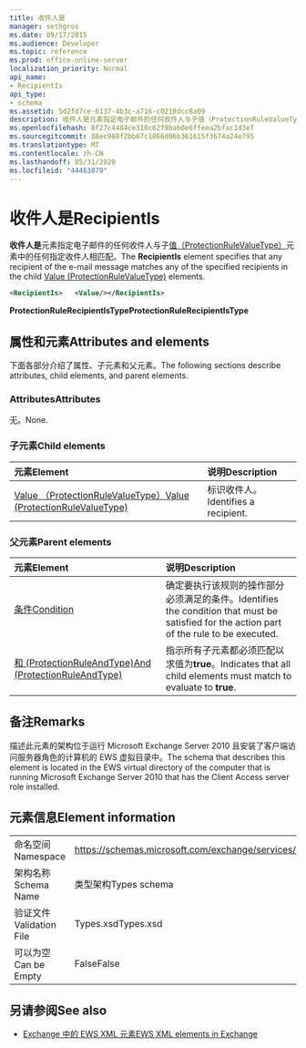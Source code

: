 ```yaml
---
title: 收件人是
manager: sethgros
ms.date: 09/17/2015
ms.audience: Developer
ms.topic: reference
ms.prod: office-online-server
localization_priority: Normal
api_name:
- RecipientIs
api_type:
- schema
ms.assetid: 5d2fd7ce-6137-4b3c-a716-c0218dcc8a09
description: 收件人是元素指定电子邮件的任何收件人与子值（ProtectionRuleValueType）元素中的任何指定收件人相匹配。
ms.openlocfilehash: 8f27c4484ce310c62f9bab0e6ffeea2bfac1d3ef
ms.sourcegitcommit: 88ec988f2bb67c1866d06b361615f3674a24e795
ms.translationtype: MT
ms.contentlocale: zh-CN
ms.lasthandoff: 05/31/2020
ms.locfileid: "44463879"
---
```

# <a name="recipientis"></a><span data-ttu-id="7148c-103">收件人是</span><span class="sxs-lookup"><span data-stu-id="7148c-103">RecipientIs</span></span>

<span data-ttu-id="7148c-104">**收件人是**元素指定电子邮件的任何收件人与子[值（ProtectionRuleValueType）](value-protectionrulevaluetype.md)元素中的任何指定收件人相匹配。</span><span class="sxs-lookup"><span data-stu-id="7148c-104">The **RecipientIs** element specifies that any recipient of the e-mail message matches any of the specified recipients in the child [Value (ProtectionRuleValueType)](value-protectionrulevaluetype.md) elements.</span></span> 
  
```xml
<RecipientIs>   <Value/></RecipientIs>
```

 <span data-ttu-id="7148c-105">**ProtectionRuleRecipientIsType**</span><span class="sxs-lookup"><span data-stu-id="7148c-105">**ProtectionRuleRecipientIsType**</span></span>
## <a name="attributes-and-elements"></a><span data-ttu-id="7148c-106">属性和元素</span><span class="sxs-lookup"><span data-stu-id="7148c-106">Attributes and elements</span></span>

<span data-ttu-id="7148c-107">下面各部分介绍了属性、子元素和父元素。</span><span class="sxs-lookup"><span data-stu-id="7148c-107">The following sections describe attributes, child elements, and parent elements.</span></span>
  
### <a name="attributes"></a><span data-ttu-id="7148c-108">Attributes</span><span class="sxs-lookup"><span data-stu-id="7148c-108">Attributes</span></span>

<span data-ttu-id="7148c-109">无。</span><span class="sxs-lookup"><span data-stu-id="7148c-109">None.</span></span>
  
### <a name="child-elements"></a><span data-ttu-id="7148c-110">子元素</span><span class="sxs-lookup"><span data-stu-id="7148c-110">Child elements</span></span>

|<span data-ttu-id="7148c-111">**元素**</span><span class="sxs-lookup"><span data-stu-id="7148c-111">**Element**</span></span>|<span data-ttu-id="7148c-112">**说明**</span><span class="sxs-lookup"><span data-stu-id="7148c-112">**Description**</span></span>|
|:-----|:-----|
|[<span data-ttu-id="7148c-113">Value （ProtectionRuleValueType）</span><span class="sxs-lookup"><span data-stu-id="7148c-113">Value (ProtectionRuleValueType)</span></span>](value-protectionrulevaluetype.md) <br/> |<span data-ttu-id="7148c-114">标识收件人。</span><span class="sxs-lookup"><span data-stu-id="7148c-114">Identifies a recipient.</span></span>  <br/> |
   
### <a name="parent-elements"></a><span data-ttu-id="7148c-115">父元素</span><span class="sxs-lookup"><span data-stu-id="7148c-115">Parent elements</span></span>

|<span data-ttu-id="7148c-116">**元素**</span><span class="sxs-lookup"><span data-stu-id="7148c-116">**Element**</span></span>|<span data-ttu-id="7148c-117">**说明**</span><span class="sxs-lookup"><span data-stu-id="7148c-117">**Description**</span></span>|
|:-----|:-----|
|[<span data-ttu-id="7148c-118">条件</span><span class="sxs-lookup"><span data-stu-id="7148c-118">Condition</span></span>](condition.md) <br/> |<span data-ttu-id="7148c-119">确定要执行该规则的操作部分必须满足的条件。</span><span class="sxs-lookup"><span data-stu-id="7148c-119">Identifies the condition that must be satisfied for the action part of the rule to be executed.</span></span>  <br/> |
|[<span data-ttu-id="7148c-120">和 (ProtectionRuleAndType)</span><span class="sxs-lookup"><span data-stu-id="7148c-120">And (ProtectionRuleAndType)</span></span>](and-protectionruleandtype.md) <br/> |<span data-ttu-id="7148c-121">指示所有子元素都必须匹配以求值为**true**。</span><span class="sxs-lookup"><span data-stu-id="7148c-121">Indicates that all child elements must match to evaluate to **true**.</span></span>  <br/> |
   
## <a name="remarks"></a><span data-ttu-id="7148c-122">备注</span><span class="sxs-lookup"><span data-stu-id="7148c-122">Remarks</span></span>

<span data-ttu-id="7148c-123">描述此元素的架构位于运行 Microsoft Exchange Server 2010 且安装了客户端访问服务器角色的计算机的 EWS 虚拟目录中。</span><span class="sxs-lookup"><span data-stu-id="7148c-123">The schema that describes this element is located in the EWS virtual directory of the computer that is running Microsoft Exchange Server 2010 that has the Client Access server role installed.</span></span>
  
## <a name="element-information"></a><span data-ttu-id="7148c-124">元素信息</span><span class="sxs-lookup"><span data-stu-id="7148c-124">Element information</span></span>

|||
|:-----|:-----|
|<span data-ttu-id="7148c-125">命名空间</span><span class="sxs-lookup"><span data-stu-id="7148c-125">Namespace</span></span>  <br/> |https://schemas.microsoft.com/exchange/services/2006/types  <br/> |
|<span data-ttu-id="7148c-126">架构名称</span><span class="sxs-lookup"><span data-stu-id="7148c-126">Schema Name</span></span>  <br/> |<span data-ttu-id="7148c-127">类型架构</span><span class="sxs-lookup"><span data-stu-id="7148c-127">Types schema</span></span>  <br/> |
|<span data-ttu-id="7148c-128">验证文件</span><span class="sxs-lookup"><span data-stu-id="7148c-128">Validation File</span></span>  <br/> |<span data-ttu-id="7148c-129">Types.xsd</span><span class="sxs-lookup"><span data-stu-id="7148c-129">Types.xsd</span></span>  <br/> |
|<span data-ttu-id="7148c-130">可以为空</span><span class="sxs-lookup"><span data-stu-id="7148c-130">Can be Empty</span></span>  <br/> |<span data-ttu-id="7148c-131">False</span><span class="sxs-lookup"><span data-stu-id="7148c-131">False</span></span>  <br/> |
   
## <a name="see-also"></a><span data-ttu-id="7148c-132">另请参阅</span><span class="sxs-lookup"><span data-stu-id="7148c-132">See also</span></span>



- [<span data-ttu-id="7148c-133">Exchange 中的 EWS XML 元素</span><span class="sxs-lookup"><span data-stu-id="7148c-133">EWS XML elements in Exchange</span></span>](ews-xml-elements-in-exchange.md)

